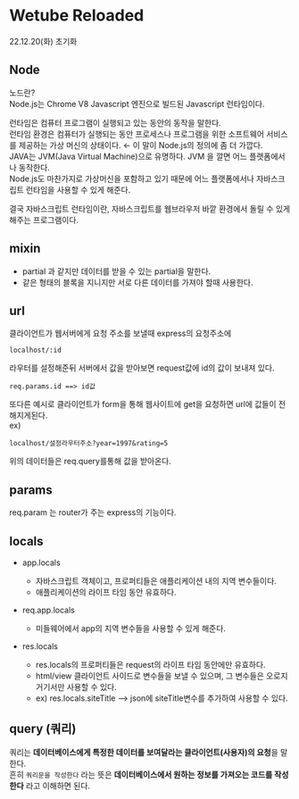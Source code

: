 # Wetube Reloaded

22.12.20(화) 초기화 
## Node
노드란?  
Node.js는 Chrome V8 Javascript 엔진으로 빌드된 Javascript 런타임이다.  

런타임은 컴퓨터 프로그램이 실행되고 있는 동안의 동작을 말한다.  
런타임 환경은 컴퓨터가 실행되는 동안 프로세스나 프로그램을 위한 소프트웨어 서비스를 제공하는 가상 머신의 상태이다. ← 이 말이 Node.js의 정의에 좀 더 가깝다.  
JAVA는 JVM(Java Virtual Machine)으로 유명하다. JVM 을 깔면 어느 플랫폼에서나 동작한다.  
Node.js도 마찬가지로 가상머신을 포함하고 있기 때문에 어느 플랫폼에서나 자바스크립트 런타임을 사용할 수 있게 해준다.  

결국 자바스크립트 런타임이란, 자바스크립트를 웹브라우저 바깥 환경에서 돌릴 수 있게 해주는 프로그램이다.  
## mixin 
- partial 과 같지만 데이터를 받을 수 있는 partial을 말한다.
- 같은 형태의 블록을 지니지만 서로 다른 데이터를 가져야 할때 사용한다.

## url
클라이언트가 웹서버에게 요청 주소를 보낼때 express의 요청주소에   
```
localhost/:id
```
라우터를 설정해준뒤 서버에서 값을 받아보면 request값에 id의 값이 보내져 있다.
```
req.params.id ==> id값
```
또다른 예시로 클라이언트가 form을 통해 웹사이트에 get을 요청하면 url에 값들이 전해지게된다.  
ex)
```
localhost/설정라우터주소?year=1997&rating=5
```
위의 데이터들은 req.query를통해 값을 받아온다.

## params
req.param 는 router가 주는 express의 기능이다.
## locals

- app.locals
  - 자바스크립트 객체이고, 프로퍼티들은 애플리케이션 내의 지역 변수들이다. 
  - 애플리케이션의 라이프 타임 동안 유효하다.

- req.app.locals
  - 미들웨어에서 app의 지역 변수들을 사용할 수 있게 해준다.

- res.locals
  - res.locals의 프로퍼티들은 request의 라이프 타임 동안에만 유효하다.
  - html/view 클라이언트 사이드로 변수들을 보낼 수 있으며, 그 변수들은 오로지 거기서만 사용할 수 있다.
  - ex) res.locals.siteTitle --> json에 siteTitle변수를 추가하여 사용할 수 있다.

## query (쿼리)
쿼리는 **데이터베이스에게 특정한 데이터를 보여달라는 클라이언트(사용자)의 요청**을 말한다.  
흔히 `쿼리문을 작성한다` 라는 뜻은 **데이터베이스에서 원하는 정보를 가져오는 코드를 작성한다** 라고 이해하면 된다.  